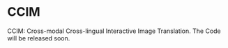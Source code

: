 # CCIM
CCIM: Cross-modal Cross-lingual Interactive Image Translation. The Code will be released soon.
